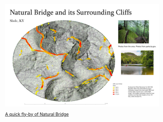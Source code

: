 ![Map of Natural Bridge and Surrounding Cliffs](NaturalBridge.jpg)


[A quick fly-by of Natural Bridge](https://youtu.be/ieXqktQ57ng)
